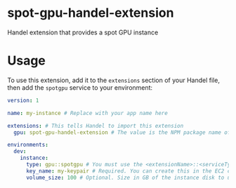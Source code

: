 # spot-gpu-handel-extension
Handel extension that provides a spot GPU instance

# Usage
To use this extension, add it to the `extensions` section of your Handel file, then add the `spotgpu` service to your environment:

```yaml
version: 1

name: my-instance # Replace with your app name here

extensions: # This tells Handel to import this extension
  gpu: spot-gpu-handel-extension # The value is the NPM package name of this extension. The key is a short name you can use to reference it in your Handel file.

environments:
  dev:
    instance:
      type: gpu::spotgpu # You must use the <extensionName>::<serviceType> syntax here
      key_name: my-keypair # Required. You can create this in the EC2 console
      volume_size: 100 # Optional. Size in GB of the instance disk to use. Default: 75. Minimum: 75
```
